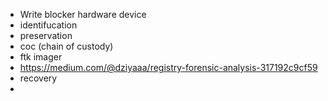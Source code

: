 
- Write blocker hardware device
- identifucation 
- preservation
- coc (chain of custody)
- ftk imager
- https://medium.com/@dziyaaa/registry-forensic-analysis-317192c9cf59
- recovery
- 